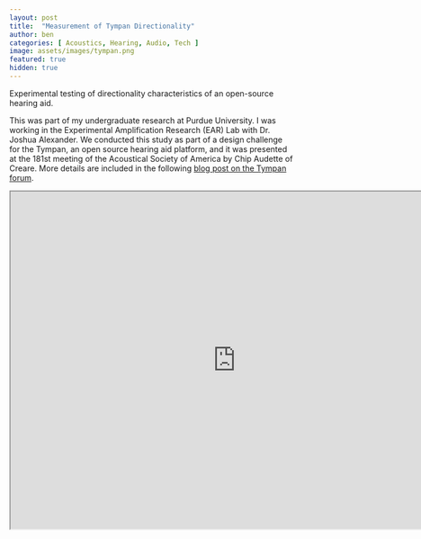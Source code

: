 ```yaml
---
layout: post
title:  "Measurement of Tympan Directionality"
author: ben
categories: [ Acoustics, Hearing, Audio, Tech ]
image: assets/images/tympan.png
featured: true
hidden: true
---
```


Experimental testing of directionality characteristics of an open-source hearing aid.

This was part of my undergraduate research at Purdue University. I was working in the Experimental Amplification Research (EAR) Lab with Dr. Joshua Alexander. We conducted this study as part of a design challenge for the Tympan, an open source hearing aid platform, and it was presented at the 181st meeting of the Acoustical Society of America by Chip Audette of Creare. More details are included in the following [blog post on the Tympan forum](https://shop.tympan.org/pages/directionality-characteristics-of-the-tympan).


<iframe src="https://drive.google.com/file/d/10ZQC0DE6RKyopkt7pHzeNawmsTcyIc-D/preview" width="800" height="600" allow="autoplay"></iframe>
